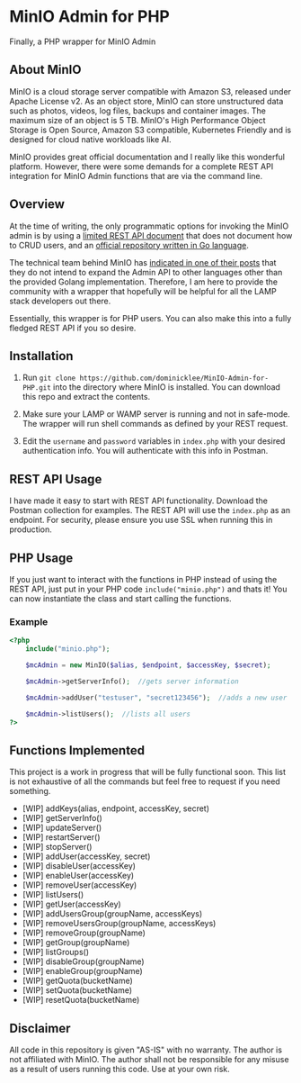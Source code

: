 # MinIO Admin for PHP

Finally, a PHP wrapper for MinIO Admin

## About MinIO ##
MinIO is a cloud storage server compatible with Amazon S3, released under Apache License v2. As an object store, MinIO can store unstructured data such as photos, videos, log files, backups and container images. The maximum size of an object is 5 TB. MinIO's High Performance Object Storage is Open Source, Amazon S3 compatible, Kubernetes Friendly and is designed for cloud native workloads like AI.

MinIO provides great official documentation and I really like this wonderful platform. However, there were some demands for a complete REST API integration for MinIO Admin functions that are via the command line.

## Overview ##
At the time of writing, the only programmatic options for invoking the MinIO admin is by using a [limited REST API document](https://gist.github.com/krishnasrinivas/ea5603d16e6d706793332af674df83e3) that does not document how to CRUD users, and an [official repository written in Go language](https://github.com/minio/minio/tree/master/pkg/madmin). 

The technical team behind MinIO has [indicated in one of their posts](https://github.com/minio/minio/issues/7539#issuecomment-482898917) that they do not intend to expand the Admin API to other languages other than the provided Golang implementation. Therefore, I am here to provide the community with a wrapper that hopefully will be helpful for all the LAMP stack developers out there.

Essentially, this wrapper is for PHP users. You can also make this into a fully fledged REST API if you so desire.

## Installation ##

1. Run `git clone https://github.com/dominicklee/MinIO-Admin-for-PHP.git` into the directory where MinIO is installed. You can download this repo and extract the contents. 

2. Make sure your LAMP or WAMP server is running and not in safe-mode. The wrapper will run shell commands as defined by your REST request.

3. Edit the `username` and `password` variables in `index.php` with your desired authentication info. You will authenticate with this info in Postman.

## REST API Usage ##

I have made it easy to start with REST API functionality. Download the Postman collection for examples. The REST API will use the `index.php` as an endpoint. For security, please ensure you use SSL when running this in production.

## PHP Usage ##

If you just want to interact with the functions in PHP instead of using the REST API, just put in your PHP code `include("minio.php")` and thats it! You can now instantiate the class and start calling the functions.

### Example ###
```php
<?php 
	include("minio.php");

	$mcAdmin = new MinIO($alias, $endpoint, $accessKey, $secret);

	$mcAdmin->getServerInfo();	//gets server information

	$mcAdmin->addUser("testuser", "secret123456");	//adds a new user

	$mcAdmin->listUsers();	//lists all users
?>
```

## Functions Implemented ##

This project is a work in progress that will be fully functional soon. This list is not exhaustive of all the commands but feel free to request if you need something.

- [WIP] addKeys(alias, endpoint, accessKey, secret)
- [WIP] getServerInfo()
- [WIP] updateServer()
- [WIP] restartServer()
- [WIP] stopServer()
- [WIP] addUser(accessKey, secret)
- [WIP] disableUser(accessKey)
- [WIP] enableUser(accessKey)
- [WIP] removeUser(accessKey)
- [WIP] listUsers()
- [WIP] getUser(accessKey)
- [WIP] addUsersGroup(groupName, accessKeys)
- [WIP] removeUsersGroup(groupName, accessKeys)
- [WIP] removeGroup(groupName)
- [WIP] getGroup(groupName)
- [WIP] listGroups()
- [WIP] disableGroup(groupName)
- [WIP] enableGroup(groupName)
- [WIP] getQuota(bucketName)
- [WIP] setQuota(bucketName)
- [WIP] resetQuota(bucketName)

## Disclaimer ##
All code in this repository is given "AS-IS" with no warranty. The author is not affiliated with MinIO. The author shall not be responsible for any misuse as a result of users running this code. Use at your own risk.
